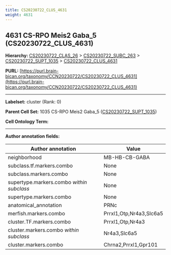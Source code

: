 ```yaml
---
title: CS20230722_CLUS_4631
weight: 4631
---
```

## 4631 CS-RPO Meis2 Gaba_5 (CS20230722_CLUS_4631)
<b>Hierarchy: </b>
[CS20230722_CLAS_26](../CS20230722_CLAS_26) >
[CS20230722_SUBC_263](../CS20230722_SUBC_263) >
[CS20230722_SUPT_1035](../CS20230722_SUPT_1035) >
[CS20230722_CLUS_4631](../CS20230722_CLUS_4631)

**PURL:** [https://purl.brain-bican.org/taxonomy/CCN20230722/CS20230722_CLUS_4631](https://purl.brain-bican.org/taxonomy/CCN20230722/CS20230722_CLUS_4631)

---


**Labelset:** cluster (Rank: 0)

**Parent Cell Set:** 1035 CS-RPO Meis2 Gaba_5 ([CS20230722_SUPT_1035](../CS20230722_SUPT_1035))



**Cell Ontology Term:** 

[MARKER GENES.]: #


---

[TRANSFERRED ANNOTATIONS.]: #


[AUTHOR ANNOTATION FIELDS.]: #


**Author annotation fields:**

| Author annotation | Value |
|-------------------|-------|
|neighborhood|MB-HB-CB-GABA|
|subclass.tf.markers.combo|None|
|subclass.markers.combo|None|
|supertype.markers.combo _within subclass_|None|
|supertype.markers.combo|None|
|anatomical_annotation|PRNc|
|merfish.markers.combo|Prrxl1,Otp,Nr4a3,Slc6a5|
|cluster.TF.markers.combo|Prrxl1,Otp,Nr4a3|
|cluster.markers.combo _within subclass_|Nr4a3,Slc6a5|
|cluster.markers.combo|Chrna2,Prrxl1,Gpr101|
